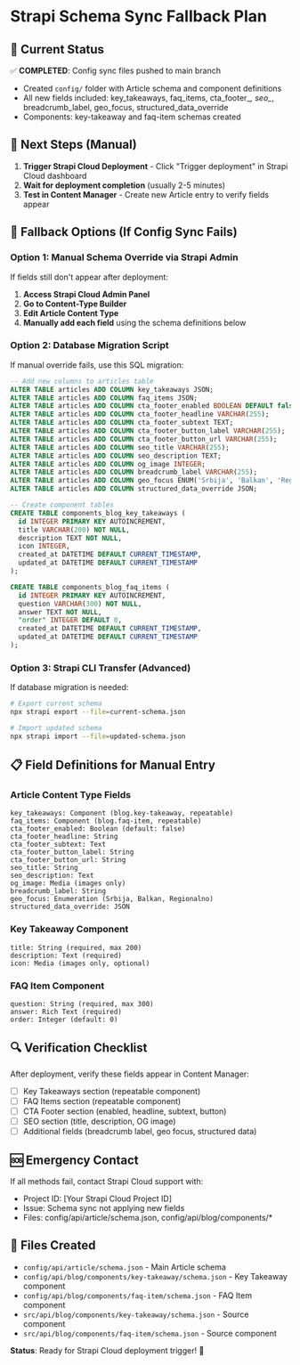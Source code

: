 # Strapi Schema Sync Fallback Plan

## 🎯 Current Status
✅ **COMPLETED**: Config sync files pushed to main branch
- Created `config/` folder with Article schema and component definitions
- All new fields included: key_takeaways, faq_items, cta_footer_*, seo_*, breadcrumb_label, geo_focus, structured_data_override
- Components: key-takeaway and faq-item schemas created

## 🚀 Next Steps (Manual)
1. **Trigger Strapi Cloud Deployment** - Click "Trigger deployment" in Strapi Cloud dashboard
2. **Wait for deployment completion** (usually 2-5 minutes)
3. **Test in Content Manager** - Create new Article entry to verify fields appear

## 🔄 Fallback Options (If Config Sync Fails)

### Option 1: Manual Schema Override via Strapi Admin
If fields still don't appear after deployment:

1. **Access Strapi Cloud Admin Panel**
2. **Go to Content-Type Builder**
3. **Edit Article Content Type**
4. **Manually add each field** using the schema definitions below

### Option 2: Database Migration Script
If manual override fails, use this SQL migration:

```sql
-- Add new columns to articles table
ALTER TABLE articles ADD COLUMN key_takeaways JSON;
ALTER TABLE articles ADD COLUMN faq_items JSON;
ALTER TABLE articles ADD COLUMN cta_footer_enabled BOOLEAN DEFAULT false;
ALTER TABLE articles ADD COLUMN cta_footer_headline VARCHAR(255);
ALTER TABLE articles ADD COLUMN cta_footer_subtext TEXT;
ALTER TABLE articles ADD COLUMN cta_footer_button_label VARCHAR(255);
ALTER TABLE articles ADD COLUMN cta_footer_button_url VARCHAR(255);
ALTER TABLE articles ADD COLUMN seo_title VARCHAR(255);
ALTER TABLE articles ADD COLUMN seo_description TEXT;
ALTER TABLE articles ADD COLUMN og_image INTEGER;
ALTER TABLE articles ADD COLUMN breadcrumb_label VARCHAR(255);
ALTER TABLE articles ADD COLUMN geo_focus ENUM('Srbija', 'Balkan', 'Regionalno');
ALTER TABLE articles ADD COLUMN structured_data_override JSON;

-- Create component tables
CREATE TABLE components_blog_key_takeaways (
  id INTEGER PRIMARY KEY AUTOINCREMENT,
  title VARCHAR(200) NOT NULL,
  description TEXT NOT NULL,
  icon INTEGER,
  created_at DATETIME DEFAULT CURRENT_TIMESTAMP,
  updated_at DATETIME DEFAULT CURRENT_TIMESTAMP
);

CREATE TABLE components_blog_faq_items (
  id INTEGER PRIMARY KEY AUTOINCREMENT,
  question VARCHAR(300) NOT NULL,
  answer TEXT NOT NULL,
  "order" INTEGER DEFAULT 0,
  created_at DATETIME DEFAULT CURRENT_TIMESTAMP,
  updated_at DATETIME DEFAULT CURRENT_TIMESTAMP
);
```

### Option 3: Strapi CLI Transfer (Advanced)
If database migration is needed:

```bash
# Export current schema
npx strapi export --file=current-schema.json

# Import updated schema
npx strapi import --file=updated-schema.json
```

## 📋 Field Definitions for Manual Entry

### Article Content Type Fields
```
key_takeaways: Component (blog.key-takeaway, repeatable)
faq_items: Component (blog.faq-item, repeatable)
cta_footer_enabled: Boolean (default: false)
cta_footer_headline: String
cta_footer_subtext: Text
cta_footer_button_label: String
cta_footer_button_url: String
seo_title: String
seo_description: Text
og_image: Media (images only)
breadcrumb_label: String
geo_focus: Enumeration (Srbija, Balkan, Regionalno)
structured_data_override: JSON
```

### Key Takeaway Component
```
title: String (required, max 200)
description: Text (required)
icon: Media (images only, optional)
```

### FAQ Item Component
```
question: String (required, max 300)
answer: Rich Text (required)
order: Integer (default: 0)
```

## 🔍 Verification Checklist
After deployment, verify these fields appear in Content Manager:
- [ ] Key Takeaways section (repeatable component)
- [ ] FAQ Items section (repeatable component)
- [ ] CTA Footer section (enabled, headline, subtext, button)
- [ ] SEO section (title, description, OG image)
- [ ] Additional fields (breadcrumb label, geo focus, structured data)

## 🆘 Emergency Contact
If all methods fail, contact Strapi Cloud support with:
- Project ID: [Your Strapi Cloud Project ID]
- Issue: Schema sync not applying new fields
- Files: config/api/article/schema.json, config/api/blog/components/*

## 📁 Files Created
- `config/api/article/schema.json` - Main Article schema
- `config/api/blog/components/key-takeaway/schema.json` - Key Takeaway component
- `config/api/blog/components/faq-item/schema.json` - FAQ Item component
- `src/api/blog/components/key-takeaway/schema.json` - Source component
- `src/api/blog/components/faq-item/schema.json` - Source component

**Status**: Ready for Strapi Cloud deployment trigger! 🚀
